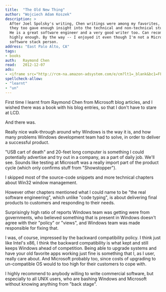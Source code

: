 ```yaml
---
title:	"The Old New Thing"
author: "Wojciech Adam Koszek"
description: >
  After Joel Spolsky's writing, Chen writings were among my favorites, as
  they too gave enough insight into the technical and non-technical stuff.
  He is a great software engineer and a very good writer too. Can recommend
  highly enough. By the way -- I enjoyed it even though I'm not a Microsoft
  software stack person.
address: "East Palo Alto, CA"
tags:
- books
auth:	Raymond Chen
read:	2012-12-07
ads:
- <iframe src="http://rcm-na.amazon-adsystem.com/e/cm?lt1=_blank&bc1=FFFFFF&IS2=1&npa=1&bg1=FFFFFF&fc1=000000&lc1=F90000&t=wkoszek08-20&o=1&p=8&l=as4&m=amazon&f=ifr&ref=ss_til&asins=0321440307" style="width:120px;height:240px;" scrolling="no" marginwidth="0" marginheight="0" frameborder="0"></iframe>
spellcheck-allow:
- "learnt"
- "un"
---
```

First time I learnt from Raymond Chen from Microsoft blog articles, and I
wished there was a book with his blog entries, so that I don't have to stare
at LCD.

And there was.

Really nice walk-through around why Windows is the way it is, and how many
problems Windows development team had to solve, in order to deliver a
successful product.

"USB cart of death" and 20-feet long computer is something I could
potentially advertise and try out in a company, as a part of daily job.
We'll see. Sounds like testing at Microsoft was a really import part of the
product cycle (which only confirms stuff from "Showstopper").

I skipped most of the source-code snippets and more technical chapters about
Win32 window management.

However other chapters mentioned what I could name to be "the real software
engineering", which unlike "code typing", is about delivering final products
to customers and responding to their needs.

Surprisingly high ratio of reports Windows team was getting were from
governments, who believed something that is present in Windows doesn't agree
with their "policy" or "views", and Windows team was made responsible for
fixing that.

I was, of course, impressed by the backward compatibility policy. I think
just like Intel's x86, I think the backward compatibility is what kept and
still keeps Windows ahead of competition. Being able to upgrade systems and
have your old favorite apps working just fine is something that I, as I
user, really care about. And Microsoft probably too, since costs of
upgrading to un-compatible OS would to too high for their customers to cope
with.

I highly recommend to anybody willing to write commercial software, but
especially to all UNIX users, who are bashing Windows and Microsoft without
knowing anything from "back stage".
